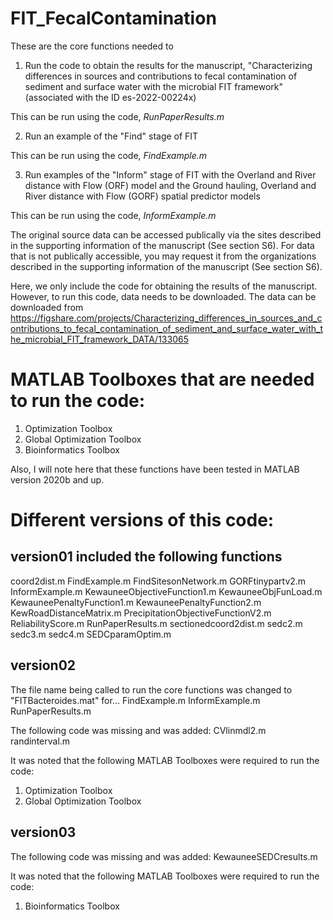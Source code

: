 # FIT_FecalContamination

These are the core functions needed to 

1) Run the code to obtain the results for the manuscript, "Characterizing differences in sources and contributions to fecal contamination of sediment and surface water with the microbial FIT framework"
(associated with the ID es-2022-00224x)

This can be run using the code, *RunPaperResults.m*

2) Run an example of the "Find" stage of FIT

This can be run using the code, *FindExample.m*

3) Run examples of the "Inform" stage of FIT with the Overland and River distance with Flow (ORF) model and the Ground hauling, Overland and River distance with Flow (GORF) spatial predictor models 

This can be run using the code, *InformExample.m*

The original source data can be accessed publically via the sites described in the supporting information of the manuscript (See section S6). 
For data that is not publically accessible, you may request it from the organizations described in the supporting information of the manuscript (See section S6).

Here, we only include the code for obtaining the results of the manuscript. However, to run this code, data needs to be downloaded. The data can be downloaded from https://figshare.com/projects/Characterizing_differences_in_sources_and_contributions_to_fecal_contamination_of_sediment_and_surface_water_with_the_microbial_FIT_framework_DATA/133065

# MATLAB Toolboxes that are needed to run the code: 
1) Optimization Toolbox
2) Global Optimization Toolbox
3) Bioinformatics Toolbox

Also, I will note here that these functions have been tested in MATLAB version 2020b and up. 

# Different versions of this code: 
## version01 included the following functions 
coord2dist.m
FindExample.m
FindSitesonNetwork.m
GORFtinypartv2.m
InformExample.m
KewauneeObjectiveFunction1.m
KewauneeObjFunLoad.m
KewauneePenaltyFunction1.m
KewauneePenaltyFunction2.m
KewRoadDistanceMatrix.m
PrecipitationObjectiveFunctionV2.m
ReliabilityScore.m
RunPaperResults.m
sectionedcoord2dist.m
sedc2.m
sedc3.m
sedc4.m
SEDCparamOptim.m 

## version02 
The file name being called to run the core functions was changed to "FITBacteroides.mat" for...
FindExample.m
InformExample.m
RunPaperResults.m 

The following code was missing and was added: 
CVlinmdl2.m
randinterval.m

It was noted that the following MATLAB Toolboxes were required to run the code: 
1) Optimization Toolbox
2) Global Optimization Toolbox

## version03 
The following code was missing and was added: 
KewauneeSEDCresults.m 

It was noted that the following MATLAB Toolboxes were required to run the code: 
1) Bioinformatics Toolbox 






